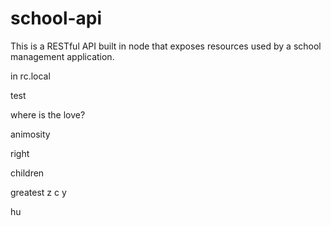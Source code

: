 # school-api
This is a RESTful API built in node that exposes resources used by a school management application.

in rc.local

test

where is the love?

animosity

right

children

greatest
z
c
y

hu
